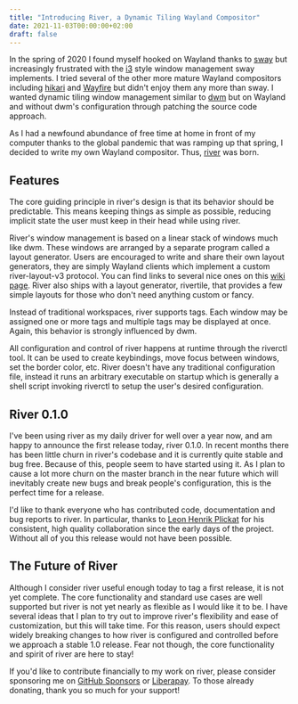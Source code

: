 ```yaml
---
title: "Introducing River, a Dynamic Tiling Wayland Compositor"
date: 2021-11-03T00:00:00+02:00
draft: false
---
```

In the spring of 2020 I found myself hooked on Wayland thanks to
[sway](https://swaywm.org/) but increasingly frustrated with the
[i3](https://i3wm.org/) style window management sway implements.
I tried several of the other more mature Wayland compositors
including [hikari](https://hub.darcs.net/raichoo/hikari) and
[Wayfire](https://wayfire.org) but didn't enjoy them any more
than sway. I wanted dynamic tiling window management similar to
[dwm](https://dwm.suckless.org/) but on Wayland and without dwm's configuration
through patching the source code approach.

As I had a newfound abundance of free time at home in front of
my computer thanks to the global pandemic that was ramping up
that spring, I decided to write my own Wayland compositor. Thus,
[river](https://github.com/riverwm/river) was born.

## Features

The core guiding principle in river's design is that its behavior should
be predictable. This means keeping things as simple as possible, reducing
implicit state the user must keep in their head while using river.

River's window management is based on a linear stack of windows much like
dwm. These windows are arranged by a separate program called a layout
generator. Users are encouraged to write and share their own layout
generators, they are simply Wayland clients which implement a custom
river-layout-v3 protocol. You can find links to several nice ones on this
[wiki page](https://github.com/riverwm/river/wiki/Community-Layouts). River
also ships with a layout generator, rivertile, that provides a few simple
layouts for those who don't need anything custom or fancy.

Instead of traditional workspaces, river supports tags. Each window may be
assigned one or more tags and multiple tags may be displayed at once. Again,
this behavior is strongly influenced by dwm.

All configuration and control of river happens at runtime through the riverctl
tool. It can be used to create keybindings, move focus between windows,
set the border color, etc. River doesn't have any traditional configuration
file, instead it runs an arbitrary executable on startup which is generally
a shell script invoking riverctl to setup the user's desired configuration.

## River 0.1.0

I've been using river as my daily driver for well over a year now, and am
happy to announce the first release today, river 0.1.0. In recent months
there has been little churn in river's codebase and it is currently quite
stable and bug free. Because of this, people seem to have started using it.
As I plan to cause a lot more churn on the master branch in the near future
which will inevitably create new bugs and break people's configuration,
this is the perfect time for a release.

I'd like to thank everyone who has contributed code, documentation
and bug reports to river. In particular, thanks to [Leon Henrik
Plickat](https://leon_plickat.srht.site/) for his consistent, high quality
collaboration since the early days of the project. Without all of you this
release would not have been possible.

## The Future of River

Although I consider river useful enough today to tag a first release, it
is not yet complete. The core functionality and standard use cases are well
supported but river is not yet nearly as flexible as I would like it to be.
I have several ideas that I plan to try out to improve river's flexibility
and ease of customization, but this will take time. For this reason,
users should expect widely breaking changes to how river is configured
and controlled before we approach a stable 1.0 release. Fear not though,
the core functionality and spirit of river are here to stay!

If you'd like to contribute financially to my work on river, please consider
sponsoring me on [GitHub Sponsors](https://github.com/sponsors/ifreund)
or [Liberapay](https://liberapay.com/ifreund). To those already donating,
thank you so much for your support!
